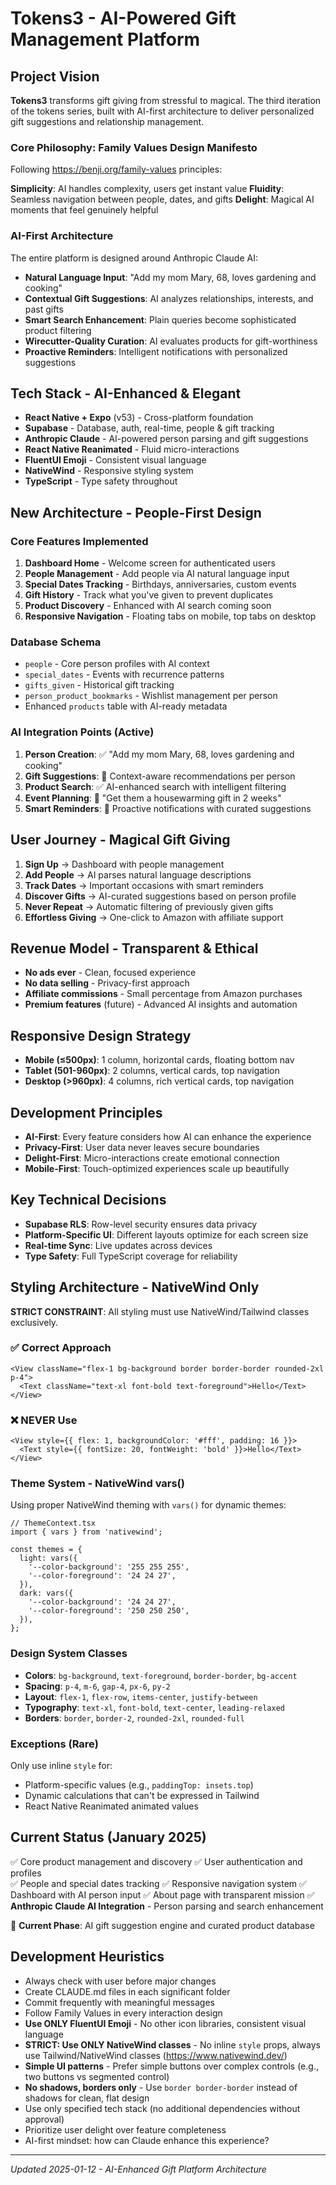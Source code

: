 # Tokens3 - AI-Powered Gift Management Platform

## Project Vision
**Tokens3** transforms gift giving from stressful to magical. The third iteration of the tokens series, built with AI-first architecture to deliver personalized gift suggestions and relationship management.

### Core Philosophy: Family Values Design Manifesto
Following https://benji.org/family-values principles:

**Simplicity**: AI handles complexity, users get instant value
**Fluidity**: Seamless navigation between people, dates, and gifts
**Delight**: Magical AI moments that feel genuinely helpful

### AI-First Architecture
The entire platform is designed around Anthropic Claude AI:
- **Natural Language Input**: "Add my mom Mary, 68, loves gardening and cooking"
- **Contextual Gift Suggestions**: AI analyzes relationships, interests, and past gifts
- **Smart Search Enhancement**: Plain queries become sophisticated product filtering
- **Wirecutter-Quality Curation**: AI evaluates products for gift-worthiness
- **Proactive Reminders**: Intelligent notifications with personalized suggestions

## Tech Stack - AI-Enhanced & Elegant
- **React Native + Expo** (v53) - Cross-platform foundation
- **Supabase** - Database, auth, real-time, people & gift tracking
- **Anthropic Claude** - AI-powered person parsing and gift suggestions
- **React Native Reanimated** - Fluid micro-interactions
- **FluentUI Emoji** - Consistent visual language
- **NativeWind** - Responsive styling system
- **TypeScript** - Type safety throughout

## New Architecture - People-First Design

### Core Features Implemented
1. **Dashboard Home** - Welcome screen for authenticated users
2. **People Management** - Add people via AI natural language input
3. **Special Dates Tracking** - Birthdays, anniversaries, custom events
4. **Gift History** - Track what you've given to prevent duplicates
5. **Product Discovery** - Enhanced with AI search coming soon
6. **Responsive Navigation** - Floating tabs on mobile, top tabs on desktop

### Database Schema
- `people` - Core person profiles with AI context
- `special_dates` - Events with recurrence patterns
- `gifts_given` - Historical gift tracking
- `person_product_bookmarks` - Wishlist management per person
- Enhanced `products` table with AI-ready metadata

### AI Integration Points (Active)
1. **Person Creation**: ✅ "Add my mom Mary, 68, loves gardening and cooking"
2. **Gift Suggestions**: 🚧 Context-aware recommendations per person
3. **Product Search**: ✅ AI-enhanced search with intelligent filtering
4. **Event Planning**: 🚧 "Get them a housewarming gift in 2 weeks"
5. **Smart Reminders**: 🚧 Proactive notifications with curated suggestions

## User Journey - Magical Gift Giving
1. **Sign Up** → Dashboard with people management
2. **Add People** → AI parses natural language descriptions
3. **Track Dates** → Important occasions with smart reminders
4. **Discover Gifts** → AI-curated suggestions based on person profile
5. **Never Repeat** → Automatic filtering of previously given gifts
6. **Effortless Giving** → One-click to Amazon with affiliate support

## Revenue Model - Transparent & Ethical
- **No ads ever** - Clean, focused experience
- **No data selling** - Privacy-first approach
- **Affiliate commissions** - Small percentage from Amazon purchases
- **Premium features** (future) - Advanced AI insights and automation

## Responsive Design Strategy
- **Mobile (≤500px)**: 1 column, horizontal cards, floating bottom nav
- **Tablet (501-960px)**: 2 columns, vertical cards, top navigation
- **Desktop (>960px)**: 4 columns, rich vertical cards, top navigation

## Development Principles
- **AI-First**: Every feature considers how AI can enhance the experience
- **Privacy-First**: User data never leaves secure boundaries
- **Delight-First**: Micro-interactions create emotional connection
- **Mobile-First**: Touch-optimized experiences scale up beautifully

## Key Technical Decisions
- **Supabase RLS**: Row-level security ensures data privacy
- **Platform-Specific UI**: Different layouts optimize for each screen size
- **Real-time Sync**: Live updates across devices
- **Type Safety**: Full TypeScript coverage for reliability

## Styling Architecture - NativeWind Only
**STRICT CONSTRAINT**: All styling must use NativeWind/Tailwind classes exclusively.

### ✅ Correct Approach
```tsx
<View className="flex-1 bg-background border border-border rounded-2xl p-4">
  <Text className="text-xl font-bold text-foreground">Hello</Text>
</View>
```

### ❌ NEVER Use
```tsx
<View style={{ flex: 1, backgroundColor: '#fff', padding: 16 }}>
  <Text style={{ fontSize: 20, fontWeight: 'bold' }}>Hello</Text>
</View>
```

### Theme System - NativeWind vars()
Using proper NativeWind theming with `vars()` for dynamic themes:

```tsx
// ThemeContext.tsx
import { vars } from 'nativewind';

const themes = {
  light: vars({
    '--color-background': '255 255 255',
    '--color-foreground': '24 24 27',
  }),
  dark: vars({
    '--color-background': '24 24 27', 
    '--color-foreground': '250 250 250',
  }),
};
```

### Design System Classes
- **Colors**: `bg-background`, `text-foreground`, `border-border`, `bg-accent`
- **Spacing**: `p-4`, `m-6`, `gap-4`, `px-6`, `py-2`
- **Layout**: `flex-1`, `flex-row`, `items-center`, `justify-between`
- **Typography**: `text-xl`, `font-bold`, `text-center`, `leading-relaxed`
- **Borders**: `border`, `border-2`, `rounded-2xl`, `rounded-full`

### Exceptions (Rare)
Only use inline `style` for:
- Platform-specific values (e.g., `paddingTop: insets.top`)
- Dynamic calculations that can't be expressed in Tailwind
- React Native Reanimated animated values

## Current Status (January 2025)
✅ Core product management and discovery
✅ User authentication and profiles  
✅ People and special dates tracking
✅ Responsive navigation system
✅ Dashboard with AI person input
✅ About page with transparent mission
✅ **Anthropic Claude AI Integration** - Person parsing and search enhancement

🚧 **Current Phase**: AI gift suggestion engine and curated product database

## Development Heuristics
- Always check with user before major changes
- Create CLAUDE.md files in each significant folder
- Commit frequently with meaningful messages
- Follow Family Values in every interaction design
- **Use ONLY FluentUI Emoji** - No other icon libraries, consistent visual language
- **STRICT: Use ONLY NativeWind classes** - No inline `style` props, always use Tailwind/NativeWind classes (https://www.nativewind.dev/)
- **Simple UI patterns** - Prefer simple buttons over complex controls (e.g., two buttons vs segmented control)
- **No shadows, borders only** - Use `border border-border` instead of shadows for clean, flat design
- Use only specified tech stack (no additional dependencies without approval)
- Prioritize user delight over feature completeness
- AI-first mindset: how can Claude enhance this experience?

---
*Updated 2025-01-12 - AI-Enhanced Gift Platform Architecture*